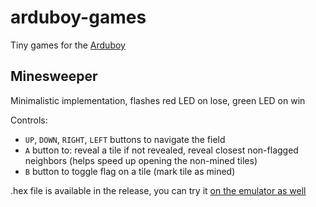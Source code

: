 # arduboy-games

Tiny games for the [Arduboy](https://www.arduboy.com)

## Minesweeper

Minimalistic implementation, flashes red LED on lose, green LED on win

Controls:

- `UP`, `DOWN`, `RIGHT`, `LEFT` buttons to navigate the field
- `A` button to: reveal a tile if not revealed, reveal closest non-flagged neighbors (helps speed up opening the non-mined tiles)
- `B` button to toggle flag on a tile (mark tile as mined)

.hex file is available in the release, you can try it [on the emulator as well](https://felipemanga.github.io/ProjectABE/?url=https://github.com/SuperSolik/arduboy-games/releases/download/minesweeper-done/minesweeper.ino.hex)
